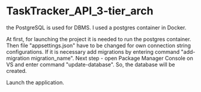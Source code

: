 # TaskTracker_API_3-tier_arch

the PostgreSQL is used for DBMS.
I used a postgres container in Docker.

At first, for launching the project it is needed to run the postgres container.
Then file "appsettings.json" have to be changed for own connection string configurations.
If it is necessary add migrations by entering command "add-migration migration_name".
Next step - open Package Manager Console on VS and enter command "update-database".
So, the database will be created.

Launch the application.
